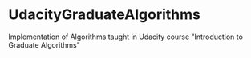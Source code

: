 # UdacityGraduateAlgorithms
Implementation of Algorithms taught in Udacity course "Introduction to Graduate Algorithms"
